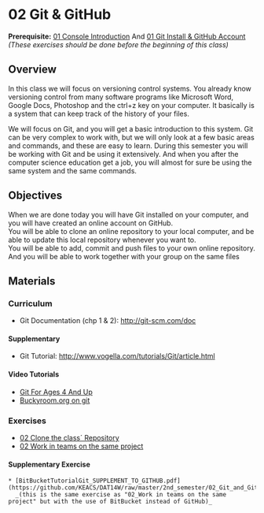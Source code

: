 02 Git & GitHub
===============
**Prerequisite:** [01 Console Introduction](https://docs.google.com/document/d/1sLW_QYikQfAa5ijx7wuqtFaTZ80Ho9Q34tHCbNuFpTI/pub) And [01 Git Install & GitHub Account](https://docs.google.com/document/d/1wzbt_mnjb49T07346TfcOuKAAHPcX1whzGCAdsEG7WU/pub) _(These exercises should be done before the beginning of this class)_   
## Overview ##
In this class we will focus on versioning control systems. You already know versioning control from many software programs like Microsoft Word, Google Docs, Photoshop and the ctrl+z key on your computer. It basically is a system that can keep track of the history of your files.   

We will focus on Git, and you will get a basic introduction to this system. Git can be very complex to work with, but we will only look at a few basic areas and commands, and these are easy to learn.
During this semester you will be working with Git and be using it extensively. And when you after the computer science education get a job, you will almost for sure be using the same system and the same commands.


## Objectives ##
When we are done today you will have Git installed on your computer, and you will have created an online account on GitHub.   
You will be able to clone an online repository to your local computer, and be able to update this local repository whenever you want to.   
You will be able to add, commit and push files to your own online repository.   
And you will be able to work together with your group on the same files 


## Materials ##
### Curriculum ###
  * Git Documentation (chp 1 & 2): http://git-scm.com/doc   

#### Supplementary ####
  * Git Tutorial: http://www.vogella.com/tutorials/Git/article.html 

#### Video Tutorials ####
  * [Git For Ages 4 And Up](https://www.youtube.com/watch?v=1ffBJ4sVUb4&feature=kp)  
  * [Buckyroom.org on git](https://buckysroom.org/videos.php?cat=70)

### Exercises ###
  * [02 Clone the class´ Repository](https://docs.google.com/document/d/1p8hfHViX0InQqDZwv5BCntVnbZQdOv-OdCyWznlZsw8/pub)
  * [02 Work in teams on the same project](https://docs.google.com/document/d/1ODbzdK4G-KSdd_Qod1SDNjyTy8uUozMmwUHuUKwbh7Y/pub)   

   #### Supplementary Exercise ####
    * [BitBucketTutorialGit_SUPPLEMENT_TO_GITHUB.pdf](https://github.com/KEACS/DAT14W/raw/master/2nd_semester/02_Git_and_GitHub/BitBucketTutorialGit_SUPPLEMENT_TO_GITHUB.pdf)   
      _(this is the same exercise as "02_Work in teams on the same project" but with the use of BitBucket instead of GitHub)_


